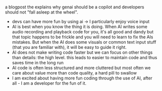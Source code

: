 a blogpost the explains why genai should be a copilot and developers should not "fall asleep at the wheel".

- devs can have more fun by using ai -> I particularly enjoy voice input
- AI is best when you know the thing it is doing. When AI writes some audio recording and playback code for you, it's all good and dandy but that topic happens to be frickle and you will need to learn to fix the AIs mistakes. But when the AI does some visuals or common text input stuff (that you are familiar with), it will be easy to guide it right.
- AI does not make writing code faster but we can focus on other things than details: the high level. this leads to easier to maintain code and thus saves time in the long run
- AI code is often less structured and more cluttered but most often we care about value more than code quality, a hard pill to swallow
- I am excited about having more fun coding through the use of AI, after all - I am a developer for the fun of it.